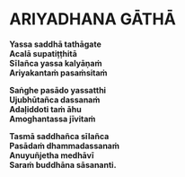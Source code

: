 # ARIYADHANA GĀTHĀ

**Yassa saddhā tathāgate\
Acalā supatiṭṭhitā\
Sīlañca yassa kalyāṇaṁ\
Ariyakantaṁ pasaṁsitaṁ**

**Saṅghe pasādo yassatthi\
Ujubhūtañca dassanaṁ\
Adaḷiddoti taṁ āhu\
Amoghantassa jīvitaṁ**

**Tasmā saddhañca sīlañca\
Pasādaṁ dhammadassanaṁ\
Anuyuñjetha medhāvī\
Saraṁ buddhāna sāsananti.**
